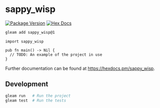 # sappy_wisp

[![Package Version](https://img.shields.io/hexpm/v/sappy_wisp)](https://hex.pm/packages/sappy_wisp)
[![Hex Docs](https://img.shields.io/badge/hex-docs-ffaff3)](https://hexdocs.pm/sappy_wisp/)

```sh
gleam add sappy_wisp@1
```
```gleam
import sappy_wisp

pub fn main() -> Nil {
  // TODO: An example of the project in use
}
```

Further documentation can be found at <https://hexdocs.pm/sappy_wisp>.

## Development

```sh
gleam run   # Run the project
gleam test  # Run the tests
```
